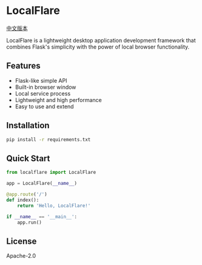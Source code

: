 # LocalFlare

[中文版本](README_zh.md)

LocalFlare is a lightweight desktop application development framework that combines Flask's simplicity with the power of local browser functionality.

## Features

- Flask-like simple API
- Built-in browser window
- Local service process
- Lightweight and high performance
- Easy to use and extend

## Installation

```bash
pip install -r requirements.txt
```

## Quick Start

```python
from localflare import LocalFlare

app = LocalFlare(__name__)

@app.route('/')
def index():
    return 'Hello, LocalFlare!'

if __name__ == '__main__':
    app.run()
```

## License

Apache-2.0
